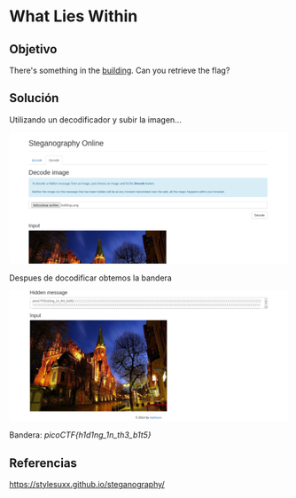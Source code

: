 # What Lies Within

## Objetivo

There's something in the [building](https://jupiter.challenges.picoctf.org/static/011955b303f293d60c8116e6a4c5c84f/buildings.png). Can you retrieve the flag?

## Solución

Utilizando un decodificador y subir la imagen...

![img1.png](img1.png)

Despues de docodificar obtemos la bandera

![img2.png](img2.png)

Bandera: *picoCTF{h1d1ng_1n_th3_b1t5}*

## Referencias

https://stylesuxx.github.io/steganography/
